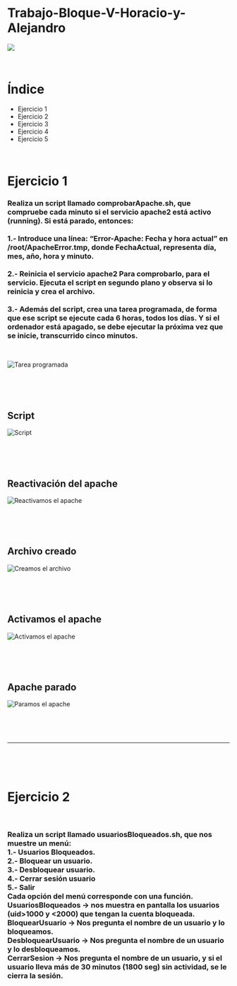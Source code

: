 # Trabajo-Bloque-V-Horacio-y-Alejandro

![](https://github.com/HoracioGG/Trabajo-Bloque-V-Horacio-y-Alejandro/blob/main/b09273d7dd331b25a497fad692a097ce.gif)

<br>

<h1>Índice</h1>
<ul>
  <li>Ejercicio 1</li>
  <li>Ejercicio 2</li>
  <li>Ejercicio 3</li>
  <li>Ejercicio 4</li>
  <li>Ejercicio 5</li>
</ul>

<br>

<h1>Ejercicio 1</h1>

<h3>
  Realiza un script llamado comprobarApache.sh, que compruebe cada minuto si el
servicio apache2 está activo (running).
Si está parado, entonces: <br> <br>
1.- Introduce una línea: “Error-Apache: Fecha y hora actual” en /root/ApacheError.tmp,
donde FechaActual, representa día, mes, año, hora y minuto. <br><br>
2.- Reinicia el servicio apache2
Para comprobarlo, para el servicio. Ejecuta el script en segundo plano y observa si lo
reinicia y crea el archivo. <br><br>
3.- Además del script, crea una tarea programada, de forma que ese script se ejecute cada
6 horas, todos los días. Y si el ordenador está apagado, se debe ejecutar la próxima vez
que se inicie, transcurrido cinco minutos.
</h3>

<br>

![Tarea programada](https://github.com/HoracioGG/Trabajo-Bloque-V-Horacio-y-Alejandro/blob/main/TareaProgramada.png)

<br>
<br>
<br>

<h2>Script</h2>

![Script](https://github.com/HoracioGG/Trabajo-Bloque-V-Horacio-y-Alejandro/blob/main/Script%20.png)

<br>
<br>
<br>

<h2>Reactivación del apache</h2>

![Reactivamos el apache](https://github.com/HoracioGG/Trabajo-Bloque-V-Horacio-y-Alejandro/blob/main/Reactivacion%20de%20apache.png)

<br>
<br>
<br>

<h2>Archivo creado</h2>

![Creamos el archivo](https://github.com/HoracioGG/Trabajo-Bloque-V-Horacio-y-Alejandro/blob/main/Archivo%20creado.png)

<br>
<br>
<br>

<h2>Activamos el apache</h2>

![Activamos el apache](https://github.com/HoracioGG/Trabajo-Bloque-V-Horacio-y-Alejandro/blob/main/Apache%20running.png)

<br>
<br>
<br>

<h2>Apache parado</h2>

![Paramos el apache](https://github.com/HoracioGG/Trabajo-Bloque-V-Horacio-y-Alejandro/blob/main/Apache%20parado.png)

<br>
<br>
<br>

<hr>

<br>
<br>
<br>

<h1>Ejercicio 2</h1>

<br>

<h3>
  Realiza un script llamado usuariosBloqueados.sh, que nos muestre un menú:<br>
1.- Usuarios Bloqueados.<br>
2.- Bloquear un usuario.<br>
3.- Desbloquear usuario.<br>
4.- Cerrar sesión usuario<br>
5.- Salir<br>
Cada opción del menú corresponde con una función.<br>
UsuariosBloqueados → nos muestra en pantalla los usuarios (uid>1000 y <2000) que
tengan la cuenta bloqueada.<br>
BloquearUsuario → Nos pregunta el nombre de un usuario y lo bloqueamos.<br>
DesbloquearUsuario → Nos pregunta el nombre de un usuario y lo desbloqueamos.<br>
CerrarSesion → Nos pregunta el nombre de un usuario, y si el usuario lleva más de 30
minutos (1800 seg) sin actividad, se le cierra la sesión.<br>
</h3>
































